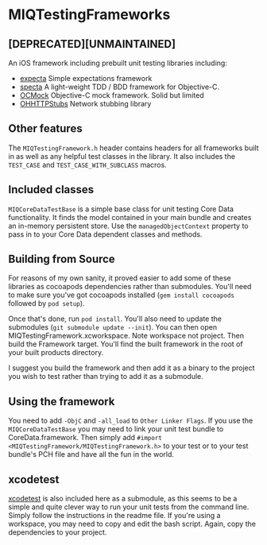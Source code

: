 # MIQTestingFrameworks
## [DEPRECATED][UNMAINTAINED]

An iOS framework including prebuilt unit testing libraries including:

* [expecta](https://github.com/specta/expecta)
    Simple expectations framework
* [specta](https://github.com/specta/specta)
    A light-weight TDD / BDD framework for Objective-C.
* [OCMock](https://github.com/erikdoe/ocmock)
    Objective-C mock framework. Solid but limited
* [OHHTTPStubs](https://github.com/AliSoftware/OHHTTPStubs)
    Network stubbing library

## Other features
The `MIQTestingFramework.h` header contains headers for all frameworks built in as well as any helpful test classes in the library. It also includes the `TEST_CASE` and `TEST_CASE_WITH_SUBCLASS` macros.

## Included classes
`MIQCoreDataTestBase` is a simple base class for unit testing Core Data functionality. It finds the model contained in your main bundle and creates an in-memory persistent store. Use the `managedObjectContext` property to pass in to your Core Data dependent classes and methods.

## Building from Source
For reasons of my own sanity, it proved easier to add some of these libraries as cocoapods dependencies rather than submodules. You'll need to make sure you've got cocoapods installed (`gem install cocoapods` followed by `pod setup`).

Once that's done, run `pod install`. You'll also need to update the submodules (`git submodule update --init`). You can then open MIQTestingFramework.xcworkspace. Note workspace not project. Then build the Framework target. You'll find the built framework in the root of your built products directory.

I suggest you build the framework and then add it as a binary to the project you wish to test rather than trying to add it as a submodule.

## Using the framework
You need to add `-ObjC` and `-all_load` to `Other Linker Flags`. If you use the `MIQCoreDataTestBase` you may need to link your unit test bundle to CoreData.framework. Then simply add `#import <MIQTestingFramework/MIQTestingFramework.h>` to your test or to your test bundle's PCH file and have all the fun in the world.

## xcodetest
[xcodetest](https://github.com/sgleadow/xcodetest) is also included here as a submodule, as this seems to be a simple and quite clever way to run your unit tests from the command line. Simply follow the instructions in the readme file. If you're using a workspace, you may need to copy and edit the bash script. Again, copy the dependencies to your project.
